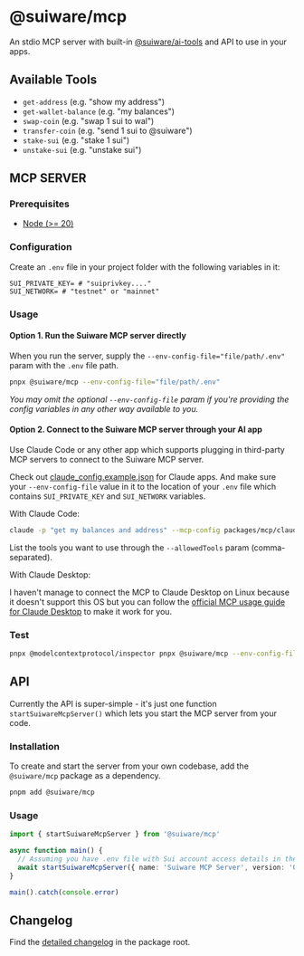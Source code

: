 # @suiware/mcp

An stdio MCP server with built-in [@suiware/ai-tools](https://www.npmjs.com/package/@suiware/ai-tools) and API to use in your apps.

## Available Tools

- `get-address` (e.g. "show my address")
- `get-wallet-balance` (e.g. "my balances")
- `swap-coin` (e.g. "swap 1 sui to wal")
- `transfer-coin` (e.g. "send 1 sui to @suiware")
- `stake-sui` (e.g. "stake 1 sui")
- `unstake-sui` (e.g. "unstake sui")

## MCP SERVER

### Prerequisites

- [Node (>= 20)](https://nodejs.org/en/download/)

### Configuration

Create an `.env` file in your project folder with the following variables in it:

```environment
SUI_PRIVATE_KEY= # "suiprivkey...."
SUI_NETWORK= # "testnet" or "mainnet"
```

### Usage

#### Option 1. Run the Suiware MCP server directly

When you run the server, supply the `--env-config-file="file/path/.env"` param with the `.env` file path.

```bash
pnpx @suiware/mcp --env-config-file="file/path/.env"
```

_You may omit the optional `--env-config-file` param if you're providing the config variables in any other way available to you._

#### Option 2. Connect to the Suiware MCP server through your AI app

Use Claude Code or any other app which supports plugging in third-party MCP servers to connect to the Suiware MCP server.

Check out [claude_config.example.json](./claude_config.example.json) for Claude apps.
And make sure your `--env-config-file` value in it to the location of your `.env` file which contains `SUI_PRIVATE_KEY` and `SUI_NETWORK` variables.

With Claude Code:

```bash
claude -p "get my balances and address" --mcp-config packages/mcp/claude_config.example.json --allowedTools "mcp__suiware-mcp__get-wallet-balance,mcp__suiware-mcp__get-address"
```

List the tools you want to use through the `--allowedTools` param (comma-separated).

With Claude Desktop:

I haven't manage to connect the MCP to Claude Desktop on Linux because it doesn't support this OS but you can follow
the [official MCP usage guide for Claude Desktop](https://modelcontextprotocol.io/quickstart/user#mac-os-linux) to make it work for you.

### Test

```bash
pnpx @modelcontextprotocol/inspector pnpx @suiware/mcp --env-config-file="file/path/.env"
```

## API

Currently the API is super-simple - it's just one function `startSuiwareMcpServer()` which lets you start the MCP server from your code. 

### Installation

To create and start the server from your own codebase, add the `@suiware/mcp` package as a dependency.

```bash
pnpm add @suiware/mcp
```

### Usage

```ts
import { startSuiwareMcpServer } from '@suiware/mcp'

async function main() {
  // Assuming you have .env file with Sui account access details in the same folder.
  await startSuiwareMcpServer({ name: 'Suiware MCP Server', version: '0.1.0' })
}

main().catch(console.error)
```

## Changelog

Find the [detailed changelog](./CHANGELOG.md) in the package root.
